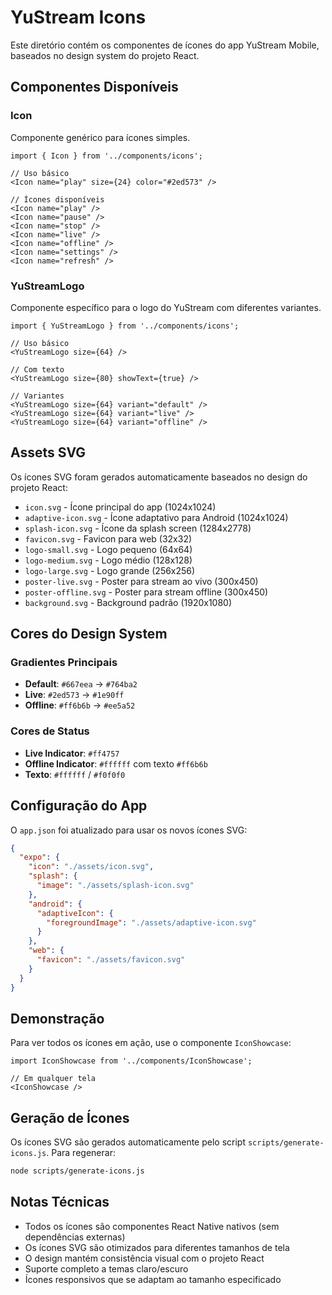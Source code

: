 # YuStream Icons

Este diretório contém os componentes de ícones do app YuStream Mobile, baseados no design system do projeto React.

## Componentes Disponíveis

### Icon
Componente genérico para ícones simples.

```tsx
import { Icon } from '../components/icons';

// Uso básico
<Icon name="play" size={24} color="#2ed573" />

// Ícones disponíveis
<Icon name="play" />
<Icon name="pause" />
<Icon name="stop" />
<Icon name="live" />
<Icon name="offline" />
<Icon name="settings" />
<Icon name="refresh" />
```

### YuStreamLogo
Componente específico para o logo do YuStream com diferentes variantes.

```tsx
import { YuStreamLogo } from '../components/icons';

// Uso básico
<YuStreamLogo size={64} />

// Com texto
<YuStreamLogo size={80} showText={true} />

// Variantes
<YuStreamLogo size={64} variant="default" />
<YuStreamLogo size={64} variant="live" />
<YuStreamLogo size={64} variant="offline" />
```

## Assets SVG

Os ícones SVG foram gerados automaticamente baseados no design do projeto React:

- `icon.svg` - Ícone principal do app (1024x1024)
- `adaptive-icon.svg` - Ícone adaptativo para Android (1024x1024)
- `splash-icon.svg` - Ícone da splash screen (1284x2778)
- `favicon.svg` - Favicon para web (32x32)
- `logo-small.svg` - Logo pequeno (64x64)
- `logo-medium.svg` - Logo médio (128x128)
- `logo-large.svg` - Logo grande (256x256)
- `poster-live.svg` - Poster para stream ao vivo (300x450)
- `poster-offline.svg` - Poster para stream offline (300x450)
- `background.svg` - Background padrão (1920x1080)

## Cores do Design System

### Gradientes Principais
- **Default**: `#667eea` → `#764ba2`
- **Live**: `#2ed573` → `#1e90ff`
- **Offline**: `#ff6b6b` → `#ee5a52`

### Cores de Status
- **Live Indicator**: `#ff4757`
- **Offline Indicator**: `#ffffff` com texto `#ff6b6b`
- **Texto**: `#ffffff` / `#f0f0f0`

## Configuração do App

O `app.json` foi atualizado para usar os novos ícones SVG:

```json
{
  "expo": {
    "icon": "./assets/icon.svg",
    "splash": {
      "image": "./assets/splash-icon.svg"
    },
    "android": {
      "adaptiveIcon": {
        "foregroundImage": "./assets/adaptive-icon.svg"
      }
    },
    "web": {
      "favicon": "./assets/favicon.svg"
    }
  }
}
```

## Demonstração

Para ver todos os ícones em ação, use o componente `IconShowcase`:

```tsx
import IconShowcase from '../components/IconShowcase';

// Em qualquer tela
<IconShowcase />
```

## Geração de Ícones

Os ícones SVG são gerados automaticamente pelo script `scripts/generate-icons.js`. Para regenerar:

```bash
node scripts/generate-icons.js
```

## Notas Técnicas

- Todos os ícones são componentes React Native nativos (sem dependências externas)
- Os ícones SVG são otimizados para diferentes tamanhos de tela
- O design mantém consistência visual com o projeto React
- Suporte completo a temas claro/escuro
- Ícones responsivos que se adaptam ao tamanho especificado

